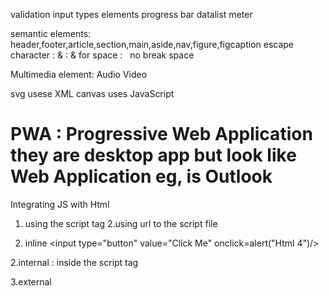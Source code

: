 validation
input types 
elements
progress bar
datalist
meter

semantic elements: header,footer,article,section,main,aside,nav,figure,figcaption
escape character :
& : &amp;
for space : &nbsp; no break space

Multimedia element:
Audio
Video

svg usese XML
canvas uses JavaScript

PWA : Progressive Web Application they are desktop app but look like Web Application 
eg, is Outlook
===============================================================================
Integrating JS with Html
1. using the script tag
2.using url to the script file

1. inline
<input type="button" value="Click Me" onclick=alert("Html 4")/>

2.internal : inside the script tag
<script> ........</script>

3.external
<script src=" address of the script file/>

script log can either be internal or external it cannot be both
we need to create another sciprt block.

parseInt
=================================================================
WebStorage:
for example we logged in a website and then we need to not login everytime we visit the site 
then it is stored in the "Local storage"
=============================================================================================
CSS : Cascading Style Sheet
selectors:
1.element :div,p,h1,a,body
2.id - starts with #
3.class - starts with . 

for internal css we use style
but for external we use the link.

we need @import for external but for internal we use link.

link vs import.
===========================================================================================
containers: docker is a container engine
all this was possible because of Virtualization.
difference betwen VM and Container:

Container is a much lighter VM

Kubernetes has Pods instead of containers, whenever we scale it is the pods are copied instead 
of the conatiners.

Docker Hub and Docker 
docker pull hello-world
docker run hello-world
docker run -it    (interactive terminal t go inside the terminal of the docker)
docker run -it ubuntu bash
to create the image of a container we need a docker file.
docker build -t my-html-app .     :   to create container image
docker run -d -p 8080:80 my-html-app     it is used to map our current port to a new docker port
====================================================
Monitoring
node install express-status-monitor.
go to node depencies ans we have "express-status-monitor" : "^1.3.4"
and then restart the server.
to monitor:
localhost:3000/status    port numbe ris the port number of the api we are using.
go to app.js and write this line   app.use(require('express-status-monitor')())

